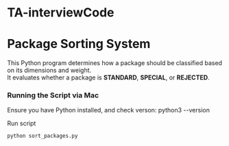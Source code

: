 # TA-interviewCode
# Package Sorting System

This Python program determines how a package should be classified based on its dimensions and weight.  
It evaluates whether a package is **STANDARD**, **SPECIAL**, or **REJECTED**.

### Running the Script via Mac
Ensure you have Python installed, and check verson:
python3 --version

Run script
```terminal 
python sort_packages.py
